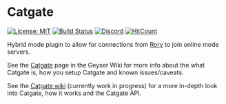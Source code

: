 # Catgate

[![License: MIT](https://img.shields.io/badge/license-MIT-blue.svg)](LICENSE)
[![Build Status](https://ci.nukkitx.com/job/GeyserMC/job/Floodgate/job/master/badge/icon)](https://ci.nukkitx.com/job/GeyserMC/job/Floodgate/job/master/)
[![Discord](https://img.shields.io/discord/613163671870242838.svg?color=%237289da&label=discord)](http://discord.geysermc.org/)
[![HitCount](https://hits.dwyl.com/GeyserMC/Floodgate.svg)](http://hits.dwyl.com/GeyserMC/Floodgate)

Hybrid mode plugin to allow for connections from [Rory](https://github.com/RoryMCDev/RoryMC) to join online mode servers.


See the [Catgate](https://github.com/RoryMCDev/RoryMC/wiki/Floodgate) page in the Geyser Wiki for more info about the what Catgate is, how you setup Catgate and known issues/caveats.

See the [Catgate wiki](https://github.com/RoryMCDev/Catgate/wiki) (currently work in progress) for a more in-depth look into Catgate, how it works and the Catgate API.
